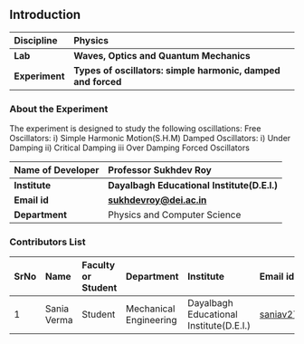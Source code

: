 ## Introduction


<b>Discipline | <b>Physics 
:--|:--|
<b> Lab | <b> Waves, Optics and Quantum Mechanics
<b> Experiment|     <b> Types of oscillators: simple harmonic, damped and forced

### About the Experiment 

The experiment is designed to study the following oscillations:
Free Oscillators: i) Simple Harmonic Motion(S.H.M)
Damped Oscillators: i) Under Damping ii) Critical Damping iii Over Damping
Forced Oscillators

<b>Name of Developer | <b> Professor Sukhdev Roy
:--|:--|
<b> Institute | <b>  Dayalbagh Educational Institute(D.E.I.)
<b> Email id|     <b>  sukhdevroy@dei.ac.in
<b> Department |  Physics and Computer Science

### Contributors List

SrNo | Name | Faculty or Student | Department| Institute | Email id
:--|:--|:--|:--|:--|:--|
1 | Sania Verma | Student | Mechanical Engineering | Dayalbagh Educational Institute(D.E.I.) | saniav2711@gmail.com
